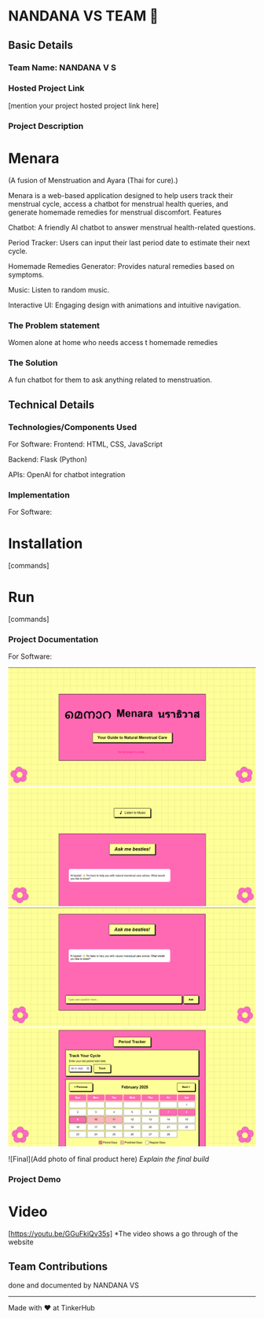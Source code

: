 # NANDANA VS TEAM 🎯


## Basic Details
### Team Name: NANDANA V S



### Hosted Project Link
[mention your project hosted project link here]

### Project Description
# Menara
(A fusion of Menstruation and Ayara (Thai for cure).)

Menara is a web-based application designed to help users track their menstrual cycle, access a chatbot for menstrual health queries, and generate homemade remedies for menstrual discomfort.
Features

Chatbot: A friendly AI chatbot to answer menstrual health-related questions.

Period Tracker: Users can input their last period date to estimate their next cycle.

Homemade Remedies Generator: Provides natural remedies based on symptoms.

Music: Listen to random music.

Interactive UI: Engaging design with animations and intuitive navigation.


### The Problem statement
Women alone at home who needs access t homemade remedies

### The Solution
A fun chatbot for them to ask anything related to menstruation.

## Technical Details
### Technologies/Components Used
For Software:
Frontend: HTML, CSS, JavaScript

Backend: Flask (Python)

APIs: OpenAI for chatbot integration

### Implementation
For Software:
# Installation
[commands]

# Run
[commands]

### Project Documentation
For Software:

![Menara Logo](images/landing.png)
![Menara Logo](images/music.png)
![Menara Logo](images/chatbot.png)
![Menara Logo](images/tracker.png)




![Final](Add photo of final product here)
*Explain the final build*

### Project Demo
# Video
[https://youtu.be/GGuFkiQv35s]
*The video shows a go through of the website



## Team Contributions
done and documented by NANDANA VS

---
Made with ❤️ at TinkerHub
